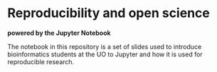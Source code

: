 # Reproducibility and open science
**powered by the Jupyter Notebook**

The notebook in this repository is a set of slides used to introduce bioinformatics students at the UO to Jupyter and how it is used for reproducible research. 

